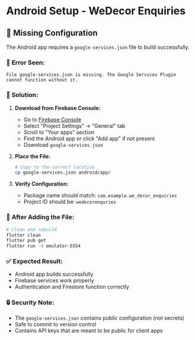# Android Setup - WeDecor Enquiries

## 🔧 Missing Configuration

The Android app requires a `google-services.json` file to build successfully.

### 📱 **Error Seen:**
```
File google-services.json is missing. The Google Services Plugin cannot function without it.
```

### 🚀 **Solution:**

1. **Download from Firebase Console:**
   - Go to [Firebase Console](https://console.firebase.google.com/project/wedecorenquries/settings/general)
   - Select "Project Settings" → "General" tab
   - Scroll to "Your apps" section
   - Find the Android app or click "Add app" if not present
   - Download `google-services.json`

2. **Place the File:**
   ```bash
   # Copy to the correct location
   cp google-services.json android/app/
   ```

3. **Verify Configuration:**
   - Package name should match: `com.example.we_decor_enquiries`
   - Project ID should be: `wedecorenquries`

### 🔨 **After Adding the File:**

```bash
# Clean and rebuild
flutter clean
flutter pub get
flutter run -d emulator-5554
```

### ✅ **Expected Result:**
- Android app builds successfully
- Firebase services work properly
- Authentication and Firestore function correctly

### 🔒 **Security Note:**
- The `google-services.json` contains public configuration (not secrets)
- Safe to commit to version control
- Contains API keys that are meant to be public for client apps




